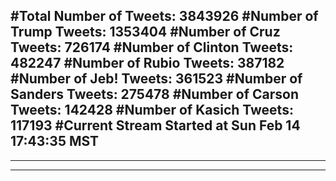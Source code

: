 #Total Number of Tweets: 3843926 
#Number of Trump Tweets: 1353404
#Number of Cruz Tweets: 726174
#Number of Clinton Tweets: 482247
#Number of Rubio Tweets: 387182
#Number of Jeb! Tweets: 361523
#Number of Sanders Tweets: 275478
#Number of Carson Tweets: 142428
#Number of Kasich Tweets: 117193
#Current Stream Started at Sun Feb 14 17:43:35 MST
---
---
---
